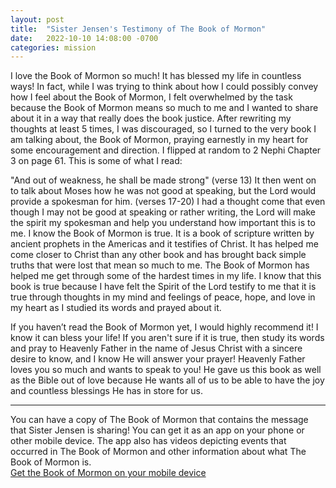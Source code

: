 ```yaml
---
layout: post
title:  "Sister Jensen's Testimony of The Book of Mormon"
date:   2022-10-10 14:08:00 -0700
categories: mission
---
```

I love the Book of Mormon so much! It has blessed my life in countless ways! In fact, while I was trying to think about how I could possibly convey how I feel about the Book of Mormon, I felt overwhelmed by the task because the Book of Mormon means so much to me and I wanted to share about it in a way that really does the book justice. After rewriting my thoughts at least 5 times, I was discouraged, so I turned to the very book I am talking about, the Book of Mormon, praying earnestly in my heart for some encouragement and direction. I flipped at random to 2 Nephi Chapter 3 on page 61. This is some of what I read:

"And out of weakness, he shall be made strong" (verse 13) It then went on to talk about Moses how he was not good at speaking, but the Lord would provide a spokesman for him. (verses 17-20) I had a thought come that even though I may not be good at speaking or rather writing, the Lord will make the spirit my spokesman and help you understand how important this is to me. I know the Book of Mormon is true. It is a book of scripture written by ancient prophets in the Americas and it testifies of Christ. It has helped me come closer to Christ than any other book and has brought back simple truths that were lost that mean so much to me. The Book of Mormon has helped me get through some of the hardest times in my life. I know that this book is true because I have felt the Spirit of the Lord testify to me that it is true through thoughts in my mind and feelings of peace, hope, and love in my heart as I studied its words and prayed about it.

If you haven’t read the Book of Mormon yet, I would highly recommend it! I know it can bless your life! If you aren't sure if it is true, then study its words and pray to Heavenly Father in the name of Jesus Christ with a sincere desire to know, and I know He will answer your prayer! Heavenly Father loves you so much and wants to speak to you! He gave us this book as well as the Bible out of love because He wants all of us to be able to have the joy and countless blessings He has in store for us.

---

You can have a copy of The Book of Mormon that contains the message that Sister Jensen is sharing! You can get it as an app on your phone or other mobile device. The app also has videos depicting events that occurred in The Book of Mormon and other information about what The Book of Mormon is.  
[Get the Book of Mormon on your mobile device](https://bofm.page.link/ios)
